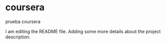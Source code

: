 # coursera
prueba coursera

I am editing the README file. Adding some more details about the project description.
